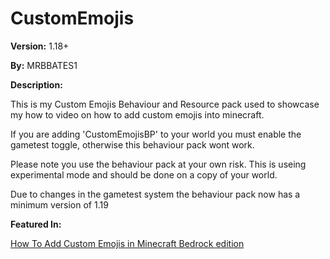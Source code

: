 # CustomEmojis

__Version:__ 1.18+

__By:__ MRBBATES1

__Description:__

This is my Custom Emojis Behaviour and Resource pack used to showcase my how to video on how to add custom emojis into minecraft.

If you are adding 'CustomEmojisBP' to your world you must enable the gametest toggle, otherwise this behaviour pack wont work.

Please note you use the behaviour pack at your own risk. This is useing experimental mode and should be done on a copy of your world.

Due to changes in the gametest system the behaviour pack now has a minimum version of 1.19

__Featured In:__

[How To Add Custom Emojis in Minecraft Bedrock edition](https://youtu.be/_qeKUrbaHqg)
